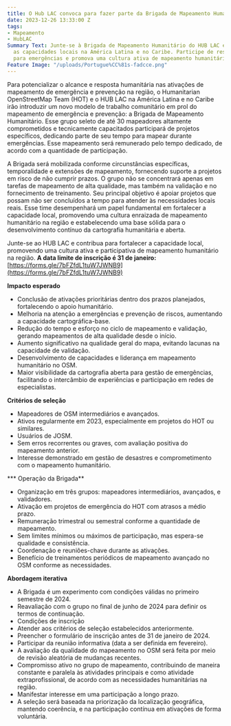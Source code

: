 ```yaml
---
title: O Hub LAC convoca para fazer parte da Brigada de Mapeamento Humanitário
date: 2023-12-26 13:33:00 Z
tags:
- Mapeamento
- HubLAC
Summary Text: Junte-se à Brigada de Mapeamento Humanitário do HUB LAC e fortaleça
  as capacidades locais na América Latina e no Caribe. Participe de respostas efetivas
  para emergências e promova uma cultura ativa de mapeamento humanitário.
Feature Image: "/uploads/Portugue%CC%81s-fadcce.png"
---
```


Para potencializar o alcance e resposta humanitária nas ativações de mapeamento de emergência e prevenção na região, o Humanitarian OpenStreetMap Team (HOT) e o HUB LAC na América Latina e no Caribe irão introduzir um novo modelo de trabalho comunitário em prol do mapeamento de emergência e prevenção: a Brigada de Mapeamento Humanitário. Esse grupo seleto de até 30 mapeadores altamente comprometidos e tecnicamente capacitados participará de projetos específicos, dedicando parte de seu tempo para mapear durante emergências. Esse mapeamento será remunerado pelo tempo dedicado, de acordo com a quantidade de participação.

A Brigada será mobilizada conforme circunstâncias específicas, temporalidade e extensões de mapeamento, fornecendo suporte a projetos em risco de não cumprir prazos. O grupo não se concentrará apenas em tarefas de mapeamento de alta qualidade, mas também na validação e no fornecimento de treinamento. Seu principal objetivo é apoiar projetos que possam não ser concluídos a tempo para atender às necessidades locais reais. Esse time desempenhará um papel fundamental em fortalecer a capacidade local, promovendo uma cultura enraizada de mapeamento humanitário na região e estabelecendo uma base sólida para o desenvolvimento contínuo da cartografia humanitária e aberta.

Junte-se ao HUB LAC e contribua para fortalecer a capacidade local, promovendo uma cultura ativa e participativa de mapeamento humanitário na região. **A data limite de inscrição é 31 de janeiro:** [https://forms.gle/7bFZfdL1tuW7JWNB9](https://forms.gle/7bFZfdL1tuW7JWNB9)


**Impacto esperado**
* Conclusão de ativações prioritárias dentro dos prazos planejados, fortalecendo o apoio humanitário.
* Melhoria na atenção a emergências e prevenção de riscos, aumentando a capacidade cartográfica-base.
* Redução do tempo e esforço no ciclo de mapeamento e validação, gerando mapeamentos de alta qualidade desde o início.
* Aumento significativo na qualidade geral do mapa, evitando lacunas na capacidade de validação.
* Desenvolvimento de capacidades e liderança em mapeamento humanitário no OSM.
* Maior visibilidade da cartografia aberta para gestão de emergências, facilitando o intercâmbio de experiências e participação em redes de especialistas.


**Critérios de seleção**
* Mapeadores de OSM intermediários e avançados.
* Ativos regularmente em 2023, especialmente em projetos do HOT ou similares.
* Usuários de JOSM.
* Sem erros recorrentes ou graves, com avaliação positiva do mapeamento anterior.
* Interesse demonstrado em gestão de desastres e comprometimento com o mapeamento humanitário.


*** Operação da Brigada**
* Organização em três grupos: mapeadores intermediários, avançados, e validadores.
* Ativação em projetos de emergência do HOT com atrasos a médio prazo.
* Remuneração trimestral ou semestral conforme a quantidade de mapeamento.
* Sem limites mínimos ou máximos de participação, mas espera-se qualidade e consistência.
* Coordenação e reuniões-chave durante as ativações.
* Benefício de treinamentos periódicos de mapeamento avançado no OSM conforme as necessidades.


**Abordagem iterativa**
* A Brigada é um experimento com condições válidas no primeiro semestre de 2024.
* Reavaliação com o grupo no final de junho de 2024 para definir os termos de continuação.
* Condições de inscrição
* Atender aos critérios de seleção estabelecidos anteriormente.
* Preencher o formulário de inscrição antes de 31 de janeiro de 2024.
* Participar da reunião informativa (data a ser definida em fevereiro).
* A avaliação da qualidade do mapeamento no OSM será feita por meio de revisão aleatória de mudanças recentes.
* Compromisso ativo no grupo de mapeamento, contribuindo de maneira constante e paralela às atividades principais e como atividade extraprofissional, de acordo com as necessidades humanitárias na região.
* Manifestar interesse em uma participação a longo prazo.
* A seleção será baseada na priorização da localização geográfica, mantendo coerência, e na participação contínua em ativações de forma voluntária.